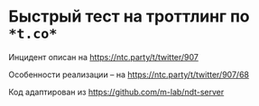 # Быстрый тест на троттлинг по `*t.co*`

Инцидент описан на https://ntc.party/t/twitter/907

Особенности реализации &ndash; на https://ntc.party/t/twitter/907/68

Код адаптирован из https://github.com/m-lab/ndt-server

